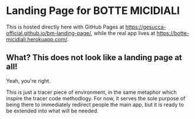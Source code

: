 # Landing Page for BOTTE MICIDIALI

This is hosted directly here with GitHub Pages at https://gesucca-official.github.io/bm-landing-page/, while the real app lives at https://botte-micidiali.herokuapp.com/.

## What? This does not look like a landing page at all!

Yeah, you're right.

This is just a tracer piece of environment, in the same metaphor which inspire the tracer code methodlogy. For now, it serves the sole purpose of being there to immediately redirect people the main app, but it is ready to be extended into what will be needed.
